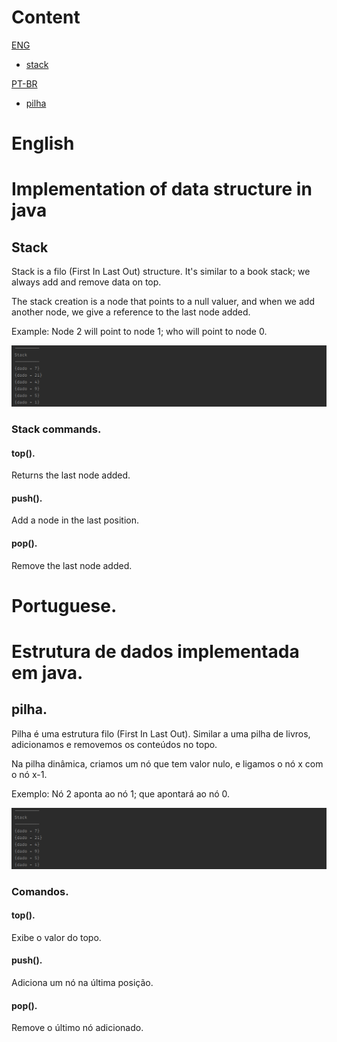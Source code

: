 # Content

[ENG](#english)

- [stack](#stack)

[PT-BR](#portuguese)

- [pilha](#pilha)

# English

# Implementation of data structure in java

## Stack

Stack is a filo (First In Last Out) structure. It's similar to a book stack; we always add and remove data on top.

The stack creation is a node that points to a null valuer, and when we add another node, we give a reference to the last node added.

Example: Node 2 will point to node 1; who will point to node 0.

<img src="./img/stack_node.png" alt="stack_node">

### Stack commands.

#### top().

Returns the last node added.

#### push().

Add a node in the last position.

#### pop().

Remove the last node added.

# Portuguese.

# Estrutura de dados implementada em java.

## pilha.

Pilha é uma estrutura filo (First In Last Out). Similar a uma pilha de livros, adicionamos e removemos os conteúdos no topo.

Na pilha dinâmica, criamos um nó que tem valor nulo, e ligamos o nó x com o nó x-1.

Exemplo: Nó 2 aponta ao nó 1; que apontará ao nó 0.

<img src="./img/stack_node.png" alt="stack_node">

### Comandos.

#### top().

Exibe o valor do topo.

#### push().

Adiciona um nó na última posição.

#### pop().

Remove o último nó adicionado.
